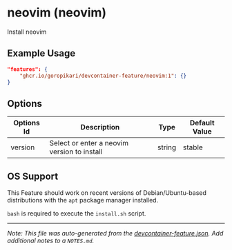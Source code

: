 # neovim (neovim)

Install neovim

## Example Usage

```json
"features": {
    "ghcr.io/goropikari/devcontainer-feature/neovim:1": {}
}
```

## Options

| Options Id | Description | Type | Default Value |
|-----|-----|-----|-----|
| version | Select or enter a neovim version to install | string | stable |

## OS Support

This Feature should work on recent versions of Debian/Ubuntu-based distributions with the `apt` package manager installed.

`bash` is required to execute the `install.sh` script.

---

_Note: This file was auto-generated from the [devcontainer-feature.json](https://github.com/goropikari/devcontainer-feature/blob/main/src/neovim/devcontainer-feature.json).  Add additional notes to a `NOTES.md`._
